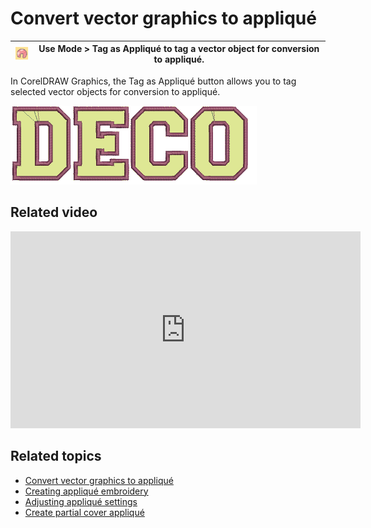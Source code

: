 # Convert vector graphics to appliqué

| ![TagAsApplique.png](assets/TagAsApplique.png) | Use Mode > Tag as Appliqué to tag a vector object for conversion to appliqué. |
| ---------------------------------------------- | ----------------------------------------------------------------------------- |

In CorelDRAW Graphics, the Tag as Appliqué button allows you to tag selected vector objects for conversion to appliqué.

![AppliqueSample_DECO.png](assets/AppliqueSample_DECO.png)

## Related video

<iframe src="https://www.youtube.com/embed/5Sqab5N2y8o" frameborder="0" 
		 allow="accelerometer; autoplay; clipboard-write; encrypted-media; gyroscope; picture-in-picture" 
		 allowfullscreen="" style="width: 560px; height: 315px;">

</iframe>

## Related topics

- [Convert vector graphics to appliqué](../../Applied/applique/Convert_vector_graphics_to_appliqué)
- [Creating appliqué embroidery](../../Applied/applique/Creating_appliqué_embroidery)
- [Adjusting appliqué settings](../../Applied/applique/Adjusting_appliqué_settings)
- [Create partial cover appliqué](../../Applied/applique/Create_partial_cover_appliqué)
